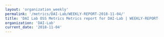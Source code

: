 ```yaml
---
layout: 'organization_weekly'
permalink: '/metrics/DAI-Lab/WEEKLY-REPORT-2018-11-04/'
title: 'DAI Lab OSS Metrics Metrics report for DAI-Lab | WEEKLY-REPORT-2018-11-04'
organization: 'DAI-Lab'
current_date: '2018-11-04'
---
```

